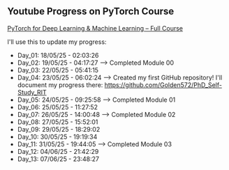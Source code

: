 ## Youtube Progress on PyTorch Course

[PyTorch for Deep Learning & Machine Learning – Full Course](https://www.youtube.com/watch?v=V_xro1bcAuA)

I'll use this to update my progress:
- Day_01: 18/05/25 - 02:03:26
- Day_02: 19/05/25 - 04:17:27 --> Completed Module 00
- Day_03: 22/05/25 - 05:41:15
- Day_04: 23/05/25 - 06:02:24 --> Created my first GitHub repository! I'll document my progress there: https://github.com/Golden572/PhD_Self-Study_RIT
- Day_05: 24/05/25 - 09:25:58 --> Completed Module 01
- Day_06: 25/05/25 - 11:27:52
- Day_07: 26/05/25 - 14:00:48 --> Completed Module 02
- Day_08: 27/05/25 - 15:52:01
- Day_09: 29/05/25 - 18:29:02
- Day_10: 30/05/25 - 19:19:34
- Day_11: 31/05/25 - 19:44:05 --> Completed Module 03
- Day_12: 04/06/25 - 21:42:29
- Day_13: 07/06/25 - 23:48:27